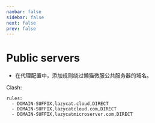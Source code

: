 ```yaml
---
navbar: false
sidebar: false
next: false
prev: false
---
```

# Public servers

- 在代理配置中，添加规则绕过懒猫微服公共服务器的域名。

Clash:

```
rules:
  - DOMAIN-SUFFIX,lazycat.cloud,DIRECT
  - DOMAIN-SUFFIX,lazycatcloud.com,DIRECT
  - DOMAIN-SUFFIX,lazycatmicroserver.com,DIRECT
```
